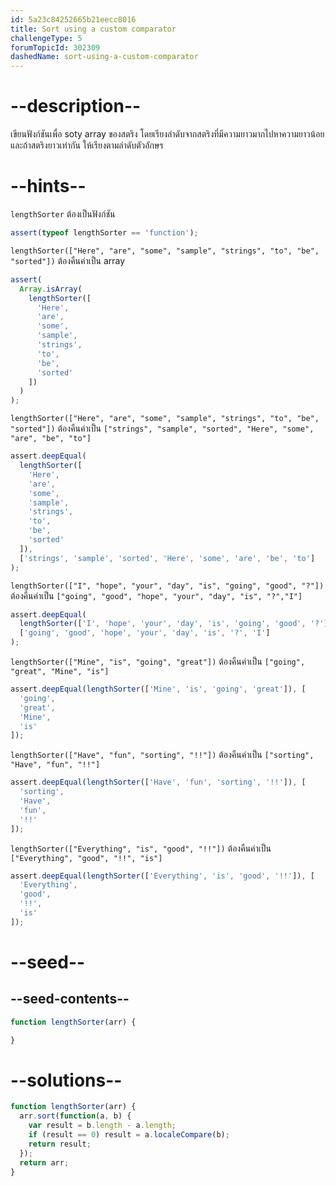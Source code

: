 ```yaml
---
id: 5a23c84252665b21eecc8016
title: Sort using a custom comparator
challengeType: 5
forumTopicId: 302309
dashedName: sort-using-a-custom-comparator
---
```


# --description--

เขียนฟังก์ชันเพื่อ soty array ของสตริง โดยเรียงลำดับจากสตริงที่มีความยาวมากไปหาความยาวน้อย และถ้าสตริงยาวเท่ากัน ให้เรียงตามลำดับตัวอักษร

# --hints--

`lengthSorter` ต้องเป็นฟังก์ชัน

```js
assert(typeof lengthSorter == 'function');
```

`lengthSorter(["Here", "are", "some", "sample", "strings", "to", "be", "sorted"])` ต้องคืนค่าเป็น array

```js
assert(
  Array.isArray(
    lengthSorter([
      'Here',
      'are',
      'some',
      'sample',
      'strings',
      'to',
      'be',
      'sorted'
    ])
  )
);
```

`lengthSorter(["Here", "are", "some", "sample", "strings", "to", "be", "sorted"])` ต้องคืนค่าเป็น `["strings", "sample", "sorted", "Here", "some", "are", "be", "to"]`

```js
assert.deepEqual(
  lengthSorter([
    'Here',
    'are',
    'some',
    'sample',
    'strings',
    'to',
    'be',
    'sorted'
  ]),
  ['strings', 'sample', 'sorted', 'Here', 'some', 'are', 'be', 'to']
);
```

`lengthSorter(["I", "hope", "your", "day", "is", "going", "good", "?"])` ต้องคืนค่าเป็น `["going", "good", "hope", "your", "day", "is", "?","I"]`

```js
assert.deepEqual(
  lengthSorter(['I', 'hope', 'your', 'day', 'is', 'going', 'good', '?']),
  ['going', 'good', 'hope', 'your', 'day', 'is', '?', 'I']
);
```

`lengthSorter(["Mine", "is", "going", "great"])` ต้องคืนค่าเป็น `["going", "great", "Mine", "is"]`

```js
assert.deepEqual(lengthSorter(['Mine', 'is', 'going', 'great']), [
  'going',
  'great',
  'Mine',
  'is'
]);
```

`lengthSorter(["Have", "fun", "sorting", "!!"])` ต้องคืนค่าเป็น `["sorting", "Have", "fun", "!!"]`

```js
assert.deepEqual(lengthSorter(['Have', 'fun', 'sorting', '!!']), [
  'sorting',
  'Have',
  'fun',
  '!!'
]);
```

`lengthSorter(["Everything", "is", "good", "!!"])` ต้องคืนค่าเป็น `["Everything", "good", "!!", "is"]`

```js
assert.deepEqual(lengthSorter(['Everything', 'is', 'good', '!!']), [
  'Everything',
  'good',
  '!!',
  'is'
]);
```

# --seed--

## --seed-contents--

```js
function lengthSorter(arr) {

}
```

# --solutions--

```js
function lengthSorter(arr) {
  arr.sort(function(a, b) {
    var result = b.length - a.length;
    if (result == 0) result = a.localeCompare(b);
    return result;
  });
  return arr;
}
```
